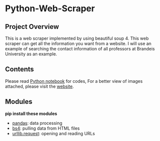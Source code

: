 # Python-Web-Scraper
## Project Overview
This is a web scraper implemented by using beautiful soup 4. This web scraper can get all the information you want from a website. I will use an example of searching the contact information of all professors at Brandeis University as an example. 
## Contents
Please read [Python notebook](https://github.com/charliezcr/Python-Web-Scraper/blob/master/Python-BS-Web-Scraping.ipynb) for codes,
For a better view of images attached, please visit the [website](https://charliezcr.github.io/Python-BS-Web-Scraping.html).
## Modules
**pip install these modules**
- [pandas](https://pandas.pydata.org/): data processing
- [bs4](https://www.crummy.com/software/BeautifulSoup/bs4/doc/): pulling data from HTML files
- [urllib.request](https://docs.python.org/3/library/urllib.request.html#module-urllib.request): opening and reading URLs
